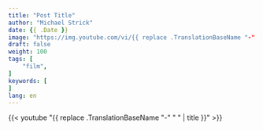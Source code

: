 ```yaml
---
title: "Post Title"
author: "Michael Strick"
date: {{ .Date }}
image: "https://img.youtube.com/vi/{{ replace .TranslationBaseName "-" " " | title }}/0.jpg"
draft: false
weight: 100
tags: [
    "film",
]
keywords: [
]
lang: en
---
```


{{< youtube "{{ replace .TranslationBaseName "-" " " | title }}" >}}
